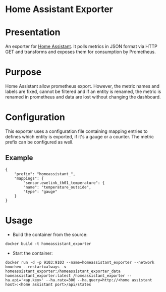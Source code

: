 # Home Assistant Exporter

# Presentation
An exporter for [Home Assistant](https://www.home-assistant.io/). It polls metrics
in JSON format via HTTP GET and transforms and exposes them for consumption by Prometheus.

# Purpose
Home Assistant allow prometheus export. However, the metric names and labels are fixed, cannot be filtered and if an entity is renamed, the metric is renamed in prometheus and data are lost without changing the dashboard.

# Configuration
This exporter uses a configuration file containing mapping entries to defines which entity is exported, if it's a gauge or a counter.
The metric prefix can be configured as well.

## Example
```
{
    "prefix": "homeassistant_",
    "mappings": {
        "sensor.ewelink_th01_temperature": {
        "name": "temperature_outside",
        "type": "gauge"
    }
}
```

# Usage
* Build the container from the source:
```
docker build -t homeassistant_exporter
```
* Start the container:
```
docker run -d -p 9103:9103 --name=homeassistant_exporter --network bouchex --restart=always -v homeassistant_exporter:/homeassistant_exporter_data homeassistant_exporter:latest /homeassistant_exporter --ha.api='<ap.key>' --ha.rate=300 --ha.query=http://<home assistant host>:<home assistant port>/api/states
```
